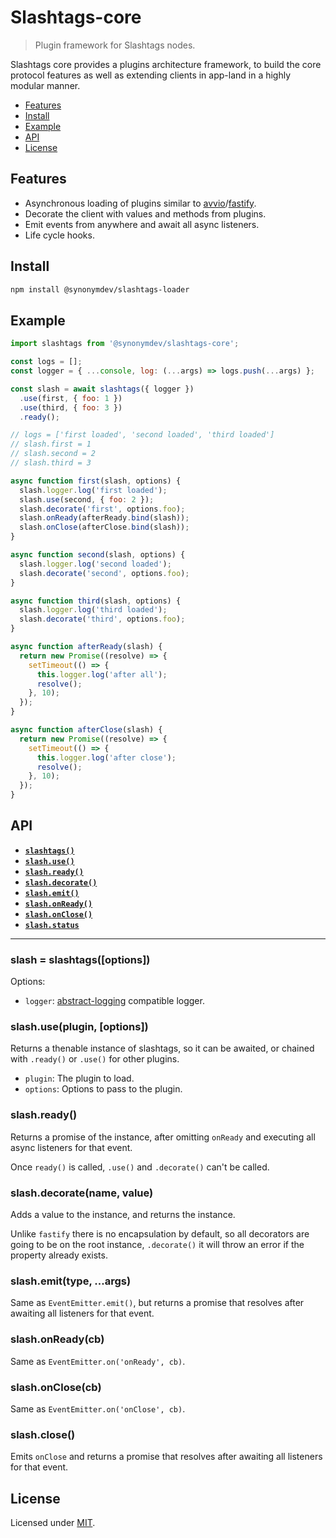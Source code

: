 # Slashtags-core

> Plugin framework for Slashtags nodes.

Slashtags core provides a plugins architecture framework, to build the core protocol features as well as extending clients in app-land in a highly modular manner.

- [Features](#features)
- [Install](#install)
- [Example](#example)
- [API](#api)
- [License](#license)

## Features

- Asynchronous loading of plugins similar to [avvio](https://github.com/fastify/avvio)/[fastify](https://github.com/fastify/fastify).
- Decorate the client with values and methods from plugins.
- Emit events from anywhere and await all async listeners.
- Life cycle hooks.

## Install

```bash
npm install @synonymdev/slashtags-loader
```

## Example

```js
import slashtags from '@synonymdev/slashtags-core';

const logs = [];
const logger = { ...console, log: (...args) => logs.push(...args) };

const slash = await slashtags({ logger })
  .use(first, { foo: 1 })
  .use(third, { foo: 3 })
  .ready();

// logs = ['first loaded', 'second loaded', 'third loaded']
// slash.first = 1
// slash.second = 2
// slash.third = 3

async function first(slash, options) {
  slash.logger.log('first loaded');
  slash.use(second, { foo: 2 });
  slash.decorate('first', options.foo);
  slash.onReady(afterReady.bind(slash));
  slash.onClose(afterClose.bind(slash));
}

async function second(slash, options) {
  slash.logger.log('second loaded');
  slash.decorate('second', options.foo);
}

async function third(slash, options) {
  slash.logger.log('third loaded');
  slash.decorate('third', options.foo);
}

async function afterReady(slash) {
  return new Promise((resolve) => {
    setTimeout(() => {
      this.logger.log('after all');
      resolve();
    }, 10);
  });
}

async function afterClose(slash) {
  return new Promise((resolve) => {
    setTimeout(() => {
      this.logger.log('after close');
      resolve();
    }, 10);
  });
}
```

## API

- <a href="#constructor"><code><b>slashtags()</b></code></a>
- <a href="#use"><code><b>slash.use()</b></code></a>
- <a href="#ready"><code><b>slash.ready()</b></code></a>
- <a href="#decorate"><code><b>slash.decorate()</b></code></a>
- <a href="#emit"><code><b>slash.emit()</b></code></a>
- <a href="#onready"><code><b>slash.onReady()</b></code></a>
- <a href="#onclose"><code><b>slash.onClose()</b></code></a>
- <a href="#close"><code><b>slash.status</b></code></a>

---

<a name="#constructor"></a>

### slash = slashtags([options])

Options:

- `logger`: [abstract-logging](https://github.com/jsumners/abstract-logging) compatible logger.

<a name="#use"></a>

### slash.use(plugin, [options])

Returns a thenable instance of slashtags, so it can be awaited, or chained with `.ready()` or `.use()` for other plugins.

- `plugin`: The plugin to load.
- `options`: Options to pass to the plugin.

<a name="#ready"></a>

### slash.ready()

Returns a promise of the instance, after omitting `onReady` and executing all async listeners for that event.

Once `ready()` is called, `.use()` and `.decorate()` can't be called.

<a name="#decorate"></a>

### slash.decorate(name, value)

Adds a value to the instance, and returns the instance.

Unlike `fastify` there is no encapsulation by default, so all decorators are going to be on the root instance, `.decorate()` it will throw an error if the property already exists.

<a name="#emit"></a>

### slash.emit(type, ...args)

Same as `EventEmitter.emit()`, but returns a promise that resolves after awaiting all listeners for that event.

<a name="#onready"></a>

### slash.onReady(cb)

Same as `EventEmitter.on('onReady', cb)`.

<a name="#onclose"></a>

### slash.onClose(cb)

Same as `EventEmitter.on('onClose', cb)`.

<a name="#close"></a>

### slash.close()

Emits `onClose` and returns a promise that resolves after awaiting all listeners for that event.

## License

Licensed under [MIT][].

[mit]: ../../LICENSE
